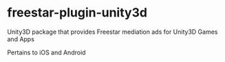 # freestar-plugin-unity3d

Unity3D package that provides Freestar mediation ads for Unity3D Games and Apps

Pertains to iOS and Android
